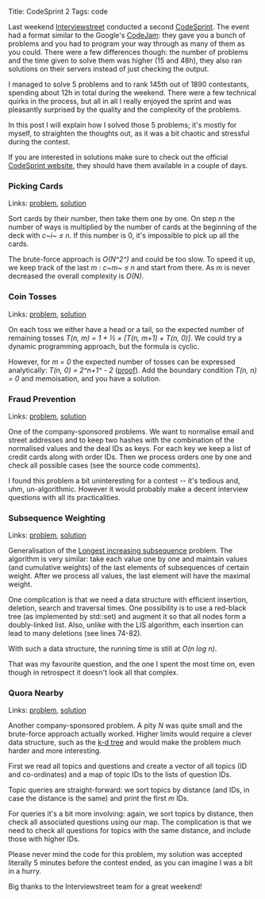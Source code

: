 Title: CodeSprint 2
Tags: code

Last weekend [Interviewstreet][] conducted a second [CodeSprint][]. The event
had a format similar to the Google's [CodeJam][]: they gave you a bunch of
problems and you had to program your way through as many of them as you
could. There were a few differences though: the number of problems and the time
given to solve them was higher (15 and 48h), they also ran solutions on their
servers instead of just checking the output.

I managed to solve 5 problems and to rank 145th out of 1890 contestants,
spending about 12h in total during the weekend. There were a few technical
quirks in the process, but all in all I really enjoyed the sprint and was
pleasantly surprised by the quality and the complexity of the problems.

In this post I will explain how I solved those 5 problems; it's mostly for
myself, to straighten the thoughts out, as it was a bit chaotic and stressful
during the contest.

If you are interested in solutions make sure to check out the official
[CodeSprint website][CodeSprint], they should have them available in a couple of
days.

### Picking Cards

Links: [problem][p1], [solution][s1]

Sort cards by their number, then take them one by one. On step *n* the number of
ways is multiplied by the number of cards at the beginning of the deck with
*c~i~ ≤ n*. If this number is 0, it's impossible to pick up all the cards.

The brute-force approach is *O(N^2^)* and could be too slow. To speed it up, we
keep track of the last *m : c~m~ ≤ n* and start from there. As *m* is never
decreased the overall complexity is *O(N)*.

### Coin Tosses

Links: [problem][p2], [solution][s2]

On each toss we either have a head or a tail, so the expected number of
remaining tosses *T(n, m) = 1 + ½ × [T(n, m+1) + T(n, 0)]*. We could try a
dynamic programming approach, but the formula is cyclic.

However, for *m = 0* the expected number of tosses can be expressed
analytically: *T(n, 0) = 2^n+1^ - 2* ([proof][]). Add the boundary condition
*T(n, n) = 0* and memoisation, and you have a solution.

### Fraud Prevention

Links: [problem][p3], [solution][s3]

One of the company-sponsored problems. We want to normalise email and street
addresses and to keep two hashes with the combination of the normalised values
and the deal IDs as keys. For each key we keep a list of credit cards along with
order IDs. Then we process orders one by one and check all possible cases (see
the source code comments).

I found this problem a bit uninteresting for a contest -- it's tedious and, uhm,
un-algorithmic. However it would probably make a decent interview questions with
all its practicalities.

### Subsequence Weighting

Links: [problem][p4], [solution][s4]

Generalisation of the [Longest increasing subsequence][] problem. The algorithm
is very similar: take each value one by one and maintain values (and cumulative
weights) of the last elements of subsequences of certain weight. After we
process all values, the last element will have the maximal weight.

One complication is that we need a data structure with efficient insertion,
deletion, search and traversal times. One possibility is to use a red-black tree
(as implemented by std::set) and augment it so that all nodes form a
doubly-linked list. Also, unlike with the LIS algorithm, each insertion can lead
to many deletions (see lines 74-82).

With such a data structure, the running time is still at *O(n log n)*.

That was my favourite question, and the one I spent the most time on, even
though in retrospect it doesn't look all that complex.

### Quora Nearby

Links: [problem][p5], [solution][s5]

Another company-sponsored problem. A pity *N* was quite small and the
brute-force approach actually worked. Higher limits would require a clever data
structure, such as the [k-d tree][] and would make the problem much harder and
more interesting.

First we read all topics and questions and create a vector of all topics (ID and
co-ordinates) and a map of topic IDs to the lists of question IDs.

Topic queries are straight-forward: we sort topics by distance (and IDs, in case
the distance is the same) and print the first *m* IDs.

For queries it's a bit more involving: again, we sort topics by distance, then
check all associated questions using our map. The complication is that we need
to check all questions for topics with the same distance, and include those with
higher IDs.

Please never mind the code for this problem, my solution was accepted literally
5 minutes before the contest ended, as you can imagine I was a bit in a hurry.

Big thanks to the Interviewstreet team for a great weekend!

  [Interviewstreet]: http://www.interviewstreet.com/
  [CodeSprint]: http://cs2.interviewstreet.com/
  [CodeJam]: http://code.google.com/codejam/
  [p1]: http://cs2.interviewstreet.com/recruit/challenges/solve/view/4f0a70674f380/4effeea14e3a7
  [s1]: https://gist.github.com/1600348
  [p2]: http://cs2.interviewstreet.com/recruit/challenges/solve/view/4f0a70674f380/4eff8af9879d1
  [s2]: https://gist.github.com/1600579
  [proof]: http://www.qbyte.org/puzzles/p082s.html
  [p3]: http://cs2.interviewstreet.com/recruit/challenges/solve/view/4f0a70674f380/4f00b1502c006
  [s3]: https://gist.github.com/1600704
  [p4]: http://cs2.interviewstreet.com/recruit/challenges/solve/view/4f0a70674f380/4f009cfd9c541
  [s4]: https://gist.github.com/1600725
  [Longest increasing subsequence]: http://en.wikipedia.org/wiki/Longest_increasing_subsequence
  [p5]: http://cs2.interviewstreet.com/recruit/challenges/solve/view/4f0a70674f380/4f05b1d07b989
  [s5]: https://gist.github.com/1600742
  [k-d tree]: http://en.wikipedia.org/wiki/K-d_tree
